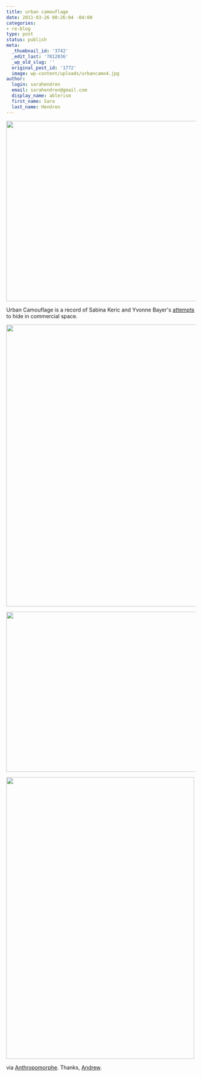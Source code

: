 ```yaml
---
title: urban camouflage
date: 2011-03-26 08:26:04 -04:00
categories:
- re-blog
type: post
status: publish
meta:
  _thumbnail_id: '3742'
  _edit_last: '7812036'
  _wp_old_slug: ''
  original_post_id: '1772'
  image: wp-content/uploads/urbancamo4.jpg
author:
  login: sarahendren
  email: sarahendren@gmail.com
  display_name: ablerism
  first_name: Sara
  last_name: Hendren
---
```


<p><a href="http://ablersite.files.wordpress.com/2011/03/urbancamo1.jpg"><img class="alignnone size-full wp-image-3739" title="urbancamo1" src="{{ site.baseurl }}/uploads/urbancamo1.jpg" alt="" width="640" height="480" /></a></p>
<p>Urban Camouflage is a record of Sabina Keric and Yvonne Bayer's <a href="http://www.urbancamouflage.de/">attempts</a> to hide in commercial space.</p>
<p><a href="http://ablersite.files.wordpress.com/2011/03/urbancamo2.jpg"><img class="alignnone size-full wp-image-3741" title="urbancamo2" src="{{ site.baseurl }}/uploads/urbancamo2.jpg" alt="" width="563" height="750" /></a></p>
<p><a href="http://ablersite.files.wordpress.com/2011/03/urbancamo4.jpg"><img class="alignnone size-full wp-image-3742" title="urbancamo4" src="{{ site.baseurl }}/uploads/urbancamo4.jpg" alt="" width="640" height="426" /></a></p>
<p><a href="http://ablersite.files.wordpress.com/2011/03/urbancamo3.jpg"><img class="alignnone size-full wp-image-3743" title="urbancamo3" src="{{ site.baseurl }}/uploads/urbancamo3.jpg" alt="" width="500" height="750" /></a></p>
<p>via <a href="http://anthropomorphe.blogspot.com/2010/03/urban-camouflage.html">Anthropomorphe</a>. Thanks, <a href="http://andrewsempere.org/">Andrew</a>.</p>
